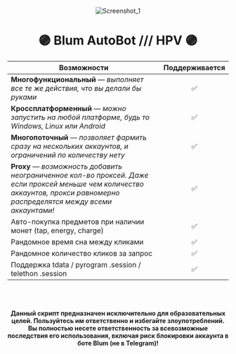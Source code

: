 <div align="center">

![Screenshot_1](https://telegra.ph/file/a71204ab9981ce705a8b5.png)

# 🟣 Blum AutoBot /// HPV 🟣

| **Возможности**                                                    | **Поддерживается**  |
|----------------------------------------------------------------|:---------------:|
| **Многофункциональный** — *выполняет все те же действия, что вы делали бы руками* |✅|
| **Кроссплатформенный** — *можно запустить на любой платформе, будь то Windows, Linux или Android* |✅|
| **Многопоточный** — *позволяет фармить сразу на нескольких аккаунтов, и ограничений по количеству нету* |✅|
| **Proxy** — *возможность добавить неограниченное кол-во проксей. Даже если проксей меньше чем количество аккаунтов, прокси равномерно распределятся между всеми аккаунтами!* |✅|
| Авто-покупка предметов при наличии монет (tap, energy, charge) |✅|
| Рандомное время сна между кликами                              |✅|
| Рандомное количество кликов за запрос                          |✅|
| Поддержка tdata / pyrogram .session / telethon .session        |✅|

<br><br><br>
**Данный скрипт предназначен исключительно для образовательных целей. Пользуйтесь им ответственно и избегайте злоупотреблений. Вы полностью несете ответственность за всевозможные последствия его использования, включая риск блокировки аккаунта в боте Blum (не в Telegram)!**

</div>
